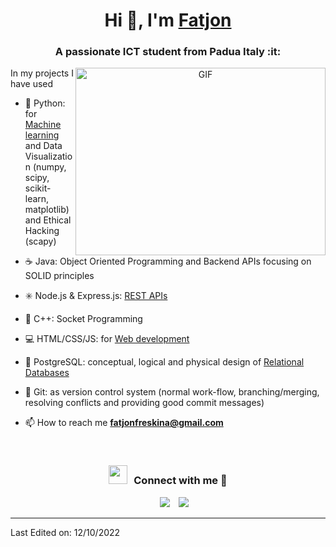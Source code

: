 <h1 align="center">Hi 👋, I'm <a href="https://github.com/fatjonfreskina/" target="blank">
Fatjon</a></h1>
<h3 align="center">A passionate ICT student from Padua Italy :it:</h3>

<a target="_blank" align="center">
  <img align="right" top="500" height="300" width="400" alt="GIF" src="https://media.giphy.com/media/SWoSkN6DxTszqIKEqv/giphy.gif">
</a>

In my projects I have used

- :snake: Python: for [Machine learning](https://github.com/fatjonfreskina/Machine-Learning-Unipd/blob/main/Lab2/fatjon_freskina_2056098.ipynb) and Data Visualization (numpy, scipy, scikit-learn, matplotlib) and Ethical Hacking (scapy)

- :coffee: Java: Object Oriented Programming and Backend APIs focusing on SOLID principles

- :eight_spoked_asterisk: Node.js & Express.js: [REST APIs](https://github.com/fatjonfreskina/Crossfit-wod-api)

- :large_blue_diamond: C++: Socket Programming 

- :computer: HTML/CSS/JS: for [Web development](https://github.com/fatjonfreskina/Gym-web-app-unipd)

- :elephant: PostgreSQL: conceptual, logical and physical design of [Relational Databases](https://github.com/fatjonfreskina/Foundations-of-databases-unipd/blob/main/dbms/fdb-homework3-template/new_relational.drawio.pdf)

- :herb: Git: as version control system (normal work-flow, branching/merging, resolving conflicts and providing good commit messages)

- 📫 How to reach me **fatjonfreskina@gmail.com**

<br/>
<h3 align="center" > <img src="https://media.giphy.com/media/iY8CRBdQXODJSCERIr/giphy.gif" width="30" height="30" style="margin-right: 10px;">Connect with me 🤝 </h3>

<p align="center">

 <div align="center"  class="icons-social" style="margin-left: 10px;">
        <a style="margin-left: 10px;"  target="_blank" href="https://www.linkedin.com/in/fatjon-freskina-b54b3a18a/">
			<img src="https://img.icons8.com/doodle/40/000000/linkedin--v2.png"></a>
        <a style="margin-left: 10px;" target="_blank" href="https://github.com/fatjonfreskina/">
		<img src="https://img.icons8.com/doodle/40/000000/github--v1.png"></a>
      </div>
</p>

---

Last Edited on: 12/10/2022
